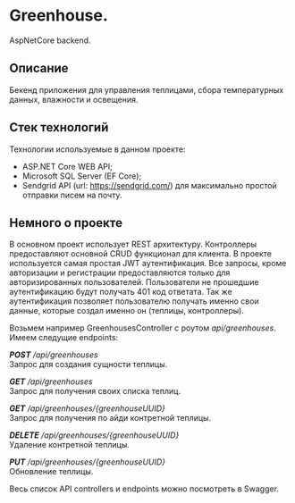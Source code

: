 # Greenhouse.
AspNetCore backend.

## Описание
Бекенд приложения для управления теплицами, сбора температурных данных, влажности и освещения.

## Стек технологий
Технологии используемые в данном проекте:
* ASP.NET Core WEB API;
* Microsoft SQL Server (EF Core);
* Sendgrid API (url: https://sendgrid.com/) для максимально простой отправки писем на почту.

## Немного о проекте
В основном проект использует REST архитектуру.
Контроллеры предоставляют основной CRUD функционал для клиента.
В проекте используется самая простая JWT аутентификация.
Все запросы, кроме авторизации и регистрации предоставляются только для авторизированных пользователей.
Пользователи не прошедшие аутентификацию будут получать 401 код ответата.
Так же аутентификация позволяет пользователю получать именно свои данные, которые создал именно он (теплицы, контроллеры).

Возьмем например GreenhousesController с роутом _api/greenhouses_.
Имеем следущие endpoints:

_**POST** /api/greenhouses_ \
Запрос для создания сущности теплицы.

_**GET** /api/greenhouses_ \
Запрос для получения своих списка теплиц.

_**GET** /api/greenhouses/{greenhouseUUID}_ \
Запрос для получения по айди контретной теплицы.

_**DELETE** /api/greenhouses/{greenhouseUUID}_ \
Удаление контретной теплицы.

_**PUT** /api/greenhouses/{greenhouseUUID}_ \
Обновление теплицы.

Весь список API controllers и endpoints можно посмотреть в Swagger.
